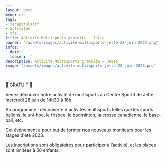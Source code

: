 ```yaml
---
layout: post
menu: cfs
tags:
- recapitulatif
- activites
- cfs
title: Activité Multisports gratuite – Jette
banner: "/assets/images/activite-multisports-jette-28-juin-2023.png"
infos:
  date: 
  teaser: ''
description: Activité Multisports gratuite – Jette
image: "/assets/images/activite-multisports-jette-28-juin-2023.png"

---
```

🌟 GRATUIT 🌟<br/>

Venez découvrir notre activité de multisports au Centre Sportif de Jette, mercredi 28 juin de 14h30 à 16h. <br/>

Au programme : découverte d'activités multisports telles que les sports ballons, le uni-hoc, le frisbee, le badminton, la crosse canadienne, le base-ball, etc.<br/>

Cet événement a pour but de former nos nouveaux moniteurs pour les stages d'été 2023.<br/>

Les inscriptions sont obligatoires pour participer à l’activité, et les places sont limitées à 50 enfants.<br/>

<div class="d-flex justify-content-center mb-3"><a href="https://www12.iclub.be/myiclub.asp?c=1&From=register3&ClubID=559&EvenementID=27472&CategorieEvenement=Stages&LG=FR&EvenementLieuID=26&FixedEvenementPeriodeID=&FixedEvenementLieuID=" class="btn btn-info-filled" style="color: #fff !important;">Je réserve ma place</a></div>